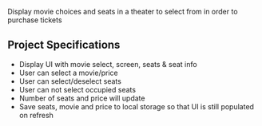 
Display movie choices and seats in a theater to select from in order to purchase tickets

## Project Specifications
- Display UI with movie select, screen, seats & seat info
- User can select a movie/price
- User can select/deselect seats
- User can not select occupied seats
- Number of seats and price will update
- Save seats, movie and price to local storage so that UI is still populated on refresh
